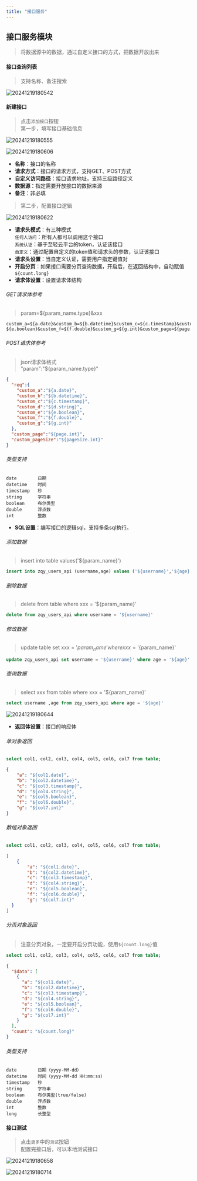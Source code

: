 ```yaml
---
title: "接口服务"
---
```


## 接口服务模块

> 将数据源中的数据，通过自定义接口的方式，把数据开放出来

#### 接口查询列表

> 支持名称、备注搜索

![20241219180542](https://img.isxcode.com/picgo/20241219180542.png)

#### 新建接口

> 点击`添加接口`按钮  
> 第一步，填写接口基础信息

![20241219180555](https://img.isxcode.com/picgo/20241219180555.png)

![20241219180606](https://img.isxcode.com/picgo/20241219180606.png)

- **名称**：接口的名称
- **请求方式**：接口的请求方式，支持GET、POST方式
- **自定义访问路径**：接口请求地址，支持三级路径定义
- **数据源**：指定需要开放接口的数据来源
- **备注**：非必填

> 第二步，配置接口逻辑

![20241219180622](https://img.isxcode.com/picgo/20241219180622.png)

- **请求头模式**：有三种模式   
`任何人访问`：所有人都可以调用这个接口  
`系统认证`：基于至轻云平台的token，认证该接口  
`自定义`：通过配置自定义的token值和请求头的参数，认证该接口
- **请求头设置**：当自定义认证，需要用户指定键值对
- **开启分页**：如果接口需要分页查询数据，开启后，在返回结构中，自动赋值`${count.long}`
- **请求体设置**：设置请求体结构
###### GET请求体参考
> param=${param_name.type}&xxx
```wikitext
custom_a=${a.date}&custom_b=${b.datetime}&custom_c=${c.timestamp}&custom_d=${d.string}&custom_e=
${e.boolean}&custom_f=${f.double}&custom_g=${g.int}&custom_page=${page.int}&custom_pageSize=${pageSize.int}
```
###### POST请求体参考
> json请求体格式  
> "param":"${param_name.type}"
```json
{
  "req":{
    "custom_a":"${a.date}",
    "custom_b":"${b.datetime}",
    "custom_c":"${c.timestamp}",
    "custom_d":"${d.string}",
    "custom_e":"${e.boolean}",
    "custom_f":"${f.double}",
    "custom_g":"${g.int}"
  },
  "custom_page":"${page.int}",
  "custom_pageSize":"${pageSize.int}"
}
```
###### 类型支持
```wikitext
date        日期
datetime    时间
timestamp   秒
string      字符串
boolean     布尔类型
double      浮点数
int         整数
```

- **SQL设置**：编写接口的逻辑sql，支持多条sql执行。
###### 添加数据
> insert into table values('${param_name}')
```sql
insert into zqy_users_api (username,age) values ('${username}','${age}')
```
###### 删除数据
> delete from table where xxx = '${param_name}'
```sql
delete from zqy_users_api where username = '${username}'
```
###### 修改数据
> update table set xxx = '${param_name}' where xxx = '${param_name}' 
```sql
update zqy_users_api set username = '${username}' where age = '${age}'
```
###### 查询数据
> select xxx from table where xxx = '${param_name}' 
```sql
select username ,age from zqy_users_api where age = '${age}'
```

![20241219180644](https://img.isxcode.com/picgo/20241219180644.png)

- **返回体设置**：接口的响应体
###### 单对象返回
```sql
select col1, col2, col3, col4, col5, col6, col7 from table;
```
```json
{
    "a": "${col1.date}",
    "b": "${col2.datetime}",
    "c": "${col3.timestamp}",
    "d": "${col4.string}",
    "e": "${col5.boolean}",
    "f": "${col6.double}",
    "g": "${col7.int}"
}
```
###### 数组对象返回
```sql
select col1, col2, col3, col4, col5, col6, col7 from table;
```
```json
[
    {
        "a": "${col1.date}",
        "b": "${col2.datetime}",
        "c": "${col3.timestamp}",
        "d": "${col4.string}",
        "e": "${col5.boolean}",
        "f": "${col6.double}",
        "g": "${col7.int}"
  }
]
```
###### 分页对象返回
> 注意分页对象，一定要开启分页功能，使用`${count.long}`值
```sql
select col1, col2, col3, col4, col5, col6, col7 from table;
```
```json
{
  "$data": [
    {
      "a": "${col1.date}",
      "b": "${col2.datetime}",
      "c": "${col3.timestamp}",
      "d": "${col4.string}",
      "e": "${col5.boolean}",
      "f": "${col6.double}",
      "g": "${col7.int}"
    }
  ],
  "count": "${count.long}"
}
```
###### 类型支持
```wikitext
date        日期（yyyy-MM-dd）
datetime    时间（yyyy-MM-dd HH:mm:ss）
timestamp   秒
string      字符串
boolean     布尔类型(true/false)
double      浮点数
int         整数
long        长整型
```

#### 接口测试

> 点击`更多`中的`测试`按钮  
> 配置完接口后，可以本地测试接口

![20241219180658](https://img.isxcode.com/picgo/20241219180658.png)

![20241219180714](https://img.isxcode.com/picgo/20241219180714.png)